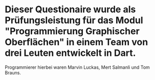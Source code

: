 # Dieser Questionaire wurde als Prüfungsleistung für das Modul "Programmierung Graphischer Oberflächen" in einem Team von drei Leuten entwickelt in Dart.
Programmierer hierbei waren Marvin Luckas, Mert Salmanli und Tom Brauns.
